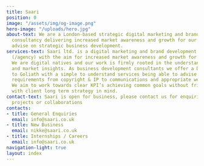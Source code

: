 ```yaml
---
title: Saari
position: 0
image: "/assets/img/og-image.png"
hero-image: "/uploads/hero.jpg"
about-text: We are a London-based strategic digital marketing and brand development
  consultancy delivering increased market awareness and growth for our clients alongside
  advise on strategic business development.
services-text: Saari ltd. is a digital marketing and brand development consultancy
  (/agency) with the aim for increased market awareness and growth for our clients.
  We are digital natives and our work is firmly rooted in the understanding of data
  and market insights. As business development consultants we offer a David’s approach
  to Goliath with a simple to understand services being able to advise on all online
  requirements from copyright & IP to communications and appropriate web infrastructure.
  We aim to work towards clear KPI’s achieving common goals without friction always
  with client long term strategy in mind.
contact-text: Saari is open for business, please contact us for enquiries, to discuss
  projects or collaborations
contacts:
- title: General Enquiries
  email: info@saari.co.uk
- title: New Business
  email: nikke@saari.co.uk
- title: Internships / Careers
  email: info@saari.co.uk
navigation-light: true
layout: index
---
```


